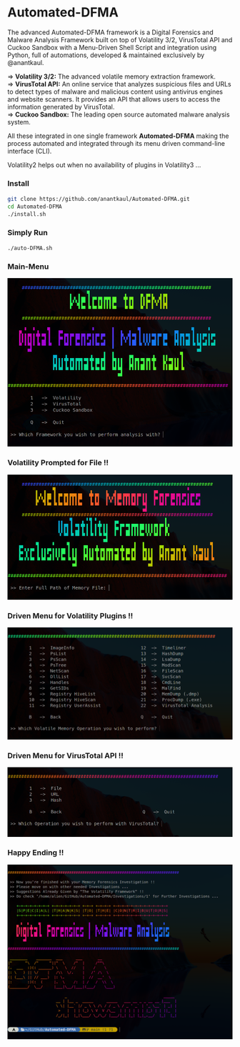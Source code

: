 # Automated-DFMA
The advanced Automated-DFMA framework is a Digital Forensics and Malware Analysis Framework built on top of Volatility 3/2, VirusTotal API and Cuckoo Sandbox with a Menu-Driven Shell Script and integration using Python, full of automations, developed & maintained exclusively by <href src="https://github.com/anantkaul/anantkaul">@anantkaul.

=> **Volatility 3/2:** The advanced volatile memory extraction framework. <br>
=> **VirusTotal API:** An online service that analyzes suspicious files and URLs to detect types of malware and malicious content using antivirus engines and website scanners. It provides an API that allows users to access the information generated by VirusTotal.<br>
=> **Cuckoo Sandbox:** The leading open source automated malware analysis system.

All these integrated in one single framework **Automated-DFMA** making the process automated and integrated through its menu driven command-line interface (CLI).

Volatility2 helps out when no availability of plugins in Volatility3 ...

### Install
```sh
git clone https://github.com/anantkaul/Automated-DFMA.git
cd Automated-DFMA
./install.sh
```

### Simply Run
```sh
./auto-DFMA.sh
```

<!-- ### Sample Error & Resolution !! -->
### Main-Menu
<img src="meta/images/1-Main-Menu.png">

### Volatility Prompted for File !!
<img src="meta/images/2-Vol-File-Prompt.png">

### Driven Menu for Volatility Plugins !!
<img src="meta/images/3-Vol-Menu.png">

### Driven Menu for VirusTotal API !!
<img src="meta/images/4-VT-Menu.png">

### Happy Ending !!
<img src="meta/images/good_bye.png">

